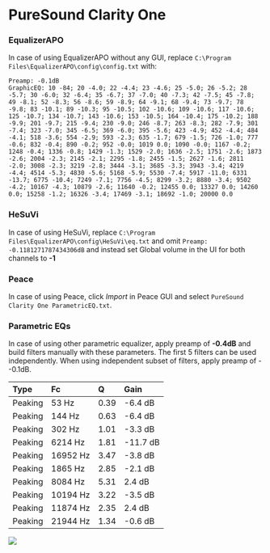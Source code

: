 # PureSound Clarity One

### EqualizerAPO
In case of using EqualizerAPO without any GUI, replace `C:\Program Files\EqualizerAPO\config\config.txt`
with:
```
Preamp: -0.1dB
GraphicEQ: 10 -84; 20 -4.0; 22 -4.4; 23 -4.6; 25 -5.0; 26 -5.2; 28 -5.7; 30 -6.0; 32 -6.4; 35 -6.7; 37 -7.0; 40 -7.3; 42 -7.5; 45 -7.8; 49 -8.1; 52 -8.3; 56 -8.6; 59 -8.9; 64 -9.1; 68 -9.4; 73 -9.7; 78 -9.8; 83 -10.1; 89 -10.3; 95 -10.5; 102 -10.6; 109 -10.6; 117 -10.6; 125 -10.7; 134 -10.7; 143 -10.6; 153 -10.5; 164 -10.4; 175 -10.2; 188 -9.9; 201 -9.7; 215 -9.4; 230 -9.0; 246 -8.7; 263 -8.3; 282 -7.9; 301 -7.4; 323 -7.0; 345 -6.5; 369 -6.0; 395 -5.6; 423 -4.9; 452 -4.4; 484 -4.1; 518 -3.6; 554 -2.9; 593 -2.3; 635 -1.7; 679 -1.5; 726 -1.0; 777 -0.6; 832 -0.4; 890 -0.2; 952 -0.0; 1019 0.0; 1090 -0.0; 1167 -0.2; 1248 -0.4; 1336 -0.8; 1429 -1.3; 1529 -2.0; 1636 -2.5; 1751 -2.6; 1873 -2.6; 2004 -2.3; 2145 -2.1; 2295 -1.8; 2455 -1.5; 2627 -1.6; 2811 -2.0; 3008 -2.3; 3219 -2.8; 3444 -3.1; 3685 -3.3; 3943 -3.4; 4219 -4.4; 4514 -5.3; 4830 -5.6; 5168 -5.9; 5530 -7.4; 5917 -11.0; 6331 -13.7; 6775 -10.4; 7249 -7.1; 7756 -4.5; 8299 -3.2; 8880 -3.4; 9502 -4.2; 10167 -4.3; 10879 -2.6; 11640 -0.2; 12455 0.0; 13327 0.0; 14260 0.0; 15258 -1.2; 16326 -3.4; 17469 -3.1; 18692 -1.0; 20000 0.0
```

### HeSuVi
In case of using HeSuVi, replace `C:\Program Files\EqualizerAPO\config\HeSuVi\eq.txt` and omit `Preamp:
-0.1181271787434306dB` and instead set Global volume in the UI for both channels to **-1**

### Peace
In case of using Peace, click *Import* in Peace GUI and select `PureSound Clarity One ParametricEQ.txt`.

### Parametric EQs
In case of using other parametric equalizer, apply preamp of **-0.4dB** and build filters manually
with these parameters. The first 5 filters can be used independently.
When using independent subset of filters, apply preamp of --0.1dB.

| Type    | Fc       |    Q | Gain     |
|:--------|:---------|:-----|:---------|
| Peaking | 53 Hz    | 0.39 | -6.4 dB  |
| Peaking | 144 Hz   | 0.63 | -6.4 dB  |
| Peaking | 302 Hz   | 1.01 | -3.3 dB  |
| Peaking | 6214 Hz  | 1.81 | -11.7 dB |
| Peaking | 16952 Hz | 3.47 | -3.8 dB  |
| Peaking | 1865 Hz  | 2.85 | -2.1 dB  |
| Peaking | 8084 Hz  | 5.31 | 2.4 dB   |
| Peaking | 10194 Hz | 3.22 | -3.5 dB  |
| Peaking | 11874 Hz | 2.35 | 2.4 dB   |
| Peaking | 21944 Hz | 1.34 | -0.6 dB  |

![](https://raw.githubusercontent.com/jaakkopasanen/AutoEq/master/results/innerfidelity/sbaf-serious/PureSound%20Clarity%20One/PureSound%20Clarity%20One.png)